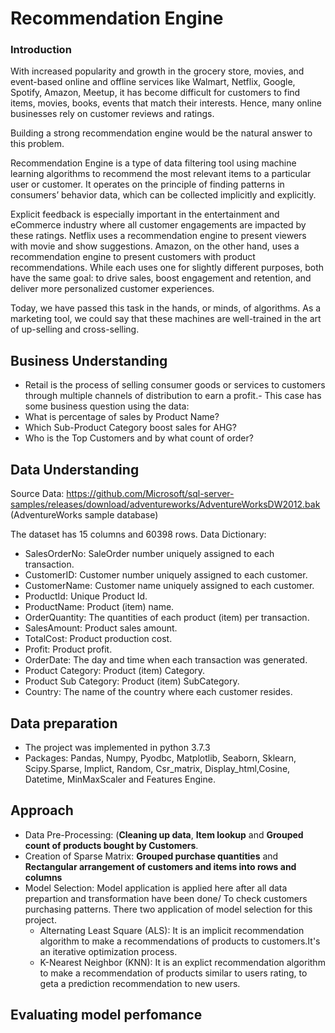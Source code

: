 # Recommendation Engine


### Introduction
With increased popularity and growth in the grocery store, movies, and event-based online and offline services like Walmart, Netflix, Google, Spotify, Amazon, Meetup, it has become difficult for customers to find items, movies, books, events that match their interests. Hence, many online businesses rely on customer reviews and ratings.

Building a strong recommendation engine would be the natural answer to this problem. 

Recommendation Engine is a type of data filtering tool using machine learning algorithms to recommend the most relevant items to a particular user or customer. It operates on the principle of finding patterns in consumers’ behavior data, which can be collected implicitly and explicitly.

Explicit feedback is especially important in the entertainment and eCommerce industry where all customer engagements are impacted by these ratings. Netflix uses a recommendation engine to present viewers with movie and show suggestions. Amazon, on the other hand, uses a recommendation engine to present customers with product recommendations. While each uses one for slightly different purposes, both have the same goal: to drive sales, boost engagement and retention, and deliver more personalized customer experiences.

Today, we have passed this task in the hands, or minds, of algorithms. As a marketing tool, we could say that these machines are well-trained in the art of up-selling and cross-selling.

 ## Business Understanding
 - Retail is the process of selling consumer goods or services to customers through multiple channels of distribution to earn a profit.- This case has some business question using the data:
- What is percentage of sales by Product Name?
- Which Sub-Product Category boost sales for AHG?
- Who is the Top Customers and by what count of order?

## Data Understanding

Source Data: https://github.com/Microsoft/sql-server-samples/releases/download/adventureworks/AdventureWorksDW2012.bak (AdventureWorks sample database)

The dataset has 15 columns and 60398 rows.
Data Dictionary:
- SalesOrderNo: SaleOrder number uniquely assigned to each transaction.
- CustomerID: Customer number uniquely assigned to each customer.
- CustomerName: Customer name uniquely assigned to each customer.
- ProductId: Unique Product Id.
- ProductName: Product (item) name.
- OrderQuantity: The quantities of each product (item) per transaction.
- SalesAmount: Product sales amount.
- TotalCost: Product  production cost.
- Profit: Product profit.
- OrderDate: The day and time when each transaction was generated.
- Product Category: Product (item) Category.
- Product Sub Category: Product (item) SubCategory.
- Country: The name of the country where each customer resides.
 
 ## Data preparation
 -  The project was implemented in python 3.7.3
 -  Packages: Pandas, Numpy, Pyodbc, Matplotlib, Seaborn, Sklearn, Scipy.Sparse, Implict, Random, Csr_matrix, Display_html,Cosine, Datetime, MinMaxScaler  and Features Engine.
    
 ## Approach
 
 - Data Pre-Processing: (**Cleaning up data**, **Item lookup** and **Grouped count of products bought by Customers**.
 - Creation of Sparse Matrix: **Grouped purchase quantities** and **Rectangular arrangement of customers and items into rows and columns**
 - Model Selection:  Model application is applied here after all data prepartion and transformation have been done/ To check customers purchasing patterns. There two application    of model selection for this project.
      * Alternating Least Square (ALS): It is an implicit recommendation algorithm to make a recommendations of products to customers.It's an iterative optimization process.
      * K-Nearest Neighbor (KNN): It is an explict recommendation algorithm  to make a recommendation of products similar to users rating, to geta a prediction recommendation to         new users.
     
  ## Evaluating model perfomance
